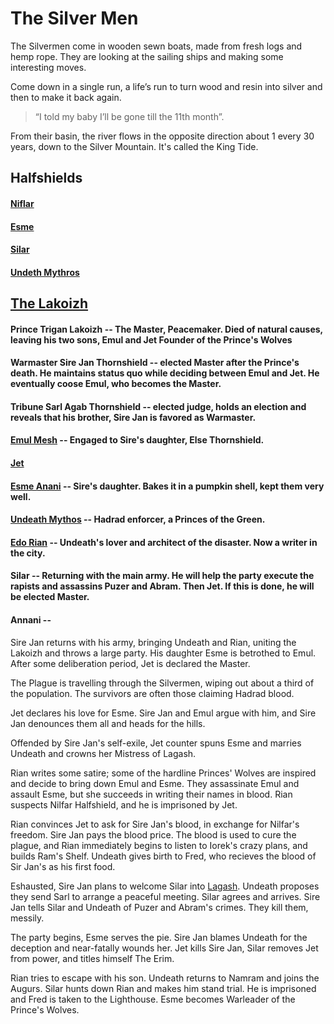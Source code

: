 # The Silver Men
 
The Silvermen come in wooden sewn boats, made from fresh logs and hemp rope. They are looking at the sailing ships and making some interesting moves. 

Come down in a single run, a life’s run to turn wood and resin into silver and then to make it back again. 

> “I told my baby I’ll be gone till the 11th month”. 

From their basin, the river flows in the opposite direction about 1 every 30 years, down to the Silver Mountain. It's called the King Tide.

## Halfshields

#### [Niflar](/p/niflar.md)

#### [Esme](/p/esme.md)

#### [Silar](/p/silar.md)

#### [Undeth Mythros](/p/undeath.md)

## [The Lakoizh](/f/lakoizh.d)

#### Prince Trigan Lakoizh -- The Master, Peacemaker. Died of natural causes, leaving his two sons, Emul and Jet Founder of the Prince's Wolves

#### Warmaster Sire Jan Thornshield -- elected Master after the Prince's death. He maintains status quo while deciding between Emul and Jet. He eventually coose Emul, who becomes the Master.

#### Tribune Sarl Agab Thornshield -- elected judge, holds an election and reveals that his brother, Sire Jan is favored as Warmaster.

#### [Emul Mesh](/p/emul_mesh.md) -- Engaged to Sire's daughter, Else Thornshield.

#### [Jet](/p/jet.md) 

#### [Esme Anani](/p/esme.md) -- Sire's daughter. Bakes it in a pumpkin shell, kept them very well.

#### [Undeath Mythos](/p/undeth.md) -- Hadrad enforcer, a Princes of the Green.

#### [Edo Rian](/p/rian.md) -- Undeath's lover and architect of the disaster. Now a writer in the city.

#### Silar -- Returning with the main army. He will help the party execute the rapists and assassins Puzer and Abram. Then Jet. If this is done, he will be elected Master.

#### Annani -- 

Sire Jan returns with his army, bringing Undeath and Rian, uniting the Lakoizh and throws a large party. His daughter Esme is betrothed to Emul. After some deliberation period, Jet is declared the Master.

The Plague is travelling through the Silvermen, wiping out about a third of the population. The survivors are often those claiming Hadrad blood.

Jet declares his love for Esme. Sire Jan and Emul argue with him, and Sire Jan denounces them all and heads for the hills. 

Offended by Sire Jan's self-exile, Jet counter spuns Esme and marries Undeath and crowns her Mistress of Lagash.

Rian writes some satire; some of the hardline Princes' Wolves are inspired and decide to bring down Emul and Esme. They assassinate Emul and assault Esme, but she succeeds in writing their names in blood. Rian suspects Nilfar Halfshield, and he is imprisoned by Jet.

Rian convinces Jet to ask for Sire Jan's blood, in exchange for Nilfar's freedom. Sire Jan pays the blood price. The blood is used to cure the plague, and Rian immediately begins to listen to Iorek's crazy plans, and builds Ram's Shelf. Undeath gives birth to Fred, who recieves the blood of Sir Jan's as his first food.

Eshausted, Sire Jan plans to welcome Silar into [Lagash](/l/lagash.md). Undeath proposes they send Sarl to arrange a peaceful meeting. Silar agrees and arrives. Sire Jan tells Silar and Undeath of Puzer and Abram's crimes. They kill them, messily. 

The party begins, Esme serves the pie. Sire Jan blames Undeath for the deception and near-fatally wounds her. Jet kills Sire Jan, Silar removes Jet from power, and titles himself The Erim.

Rian tries to escape with his son. Undeath returns to Namram and joins the Augurs. Silar hunts down Rian and makes him stand trial. He is imprisoned and Fred is taken to the Lighthouse. Esme becomes Warleader of the Prince's Wolves.